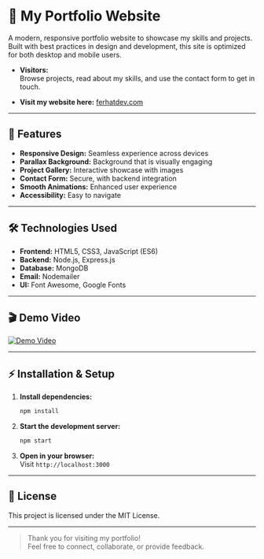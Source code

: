 # 🚀 My Portfolio Website

A modern, responsive portfolio website to showcase my skills and projects. Built with best practices in design and development, this site is optimized for both desktop and mobile users.

- **Visitors:**  
  Browse projects, read about my skills, and use the contact form to get in touch.

- **Visit my website here:**
[ferhatdev.com](https://www.ferhatdev.com/)

---

## 🌟 Features

- **Responsive Design:** Seamless experience across devices
- **Parallax Background:** Background that is visually engaging
- **Project Gallery:** Interactive showcase with images
- **Contact Form:** Secure, with backend integration
- **Smooth Animations:** Enhanced user experience
- **Accessibility:** Easy to navigate

---

## 🛠️ Technologies Used

- **Frontend:** HTML5, CSS3, JavaScript (ES6)
- **Backend:** Node.js, Express.js
- **Database:** MongoDB
- **Email:** Nodemailer
- **UI:** Font Awesome, Google Fonts

---

## 🎬 Demo Video

[![Demo Video](https://vumbnail.com/1110991198.jpg)](https://vimeo.com/1110991198)

---

## ⚡ Installation & Setup

1. **Install dependencies:**
    ```bash
    npm install
    ```
2. **Start the development server:**
    ```bash
    npm start
    ```
3. **Open in your browser:**  
   Visit `http://localhost:3000`

---

## 📜 License

This project is licensed under the MIT License.

---

> Thank you for visiting my portfolio!  
> Feel free to connect, collaborate, or provide feedback.
